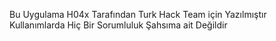 Bu Uygulama H04x Tarafından Turk Hack Team için Yazılmıştır Kullanımlarda Hiç Bir Sorumluluk Şahsıma ait Değildir
